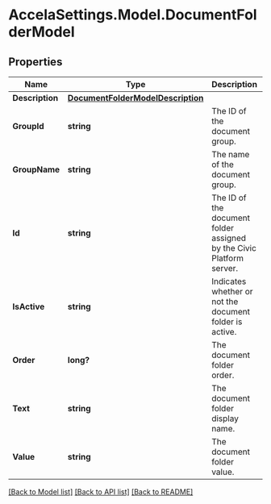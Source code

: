 # AccelaSettings.Model.DocumentFolderModel
## Properties

Name | Type | Description | Notes
------------ | ------------- | ------------- | -------------
**Description** | [**DocumentFolderModelDescription**](DocumentFolderModelDescription.md) |  | [optional] 
**GroupId** | **string** | The ID of the document group. | [optional] 
**GroupName** | **string** | The name of the document group. | [optional] 
**Id** | **string** | The ID of the document folder assigned by the Civic Platform server. | [optional] 
**IsActive** | **string** | Indicates whether or not the document folder is active. | [optional] 
**Order** | **long?** | The document folder order. | [optional] 
**Text** | **string** | The document folder display name. | [optional] 
**Value** | **string** | The document folder value. | [optional] 

[[Back to Model list]](../README.md#documentation-for-models) [[Back to API list]](../README.md#documentation-for-api-endpoints) [[Back to README]](../README.md)

